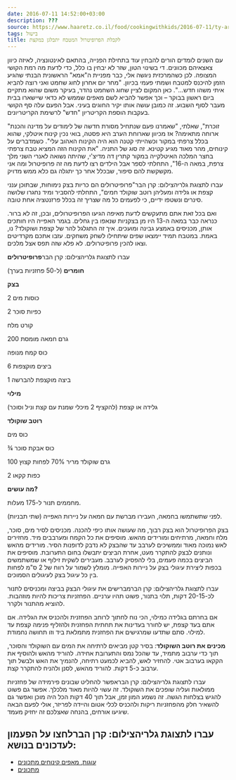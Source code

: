```yaml
---
date: 2016-07-11 14:52:00+03:00
description: ???
source: https://www.haaretz.co.il/food/cookingwithkids/2016-07-11/ty-article/0000017f-f8e5-ddde-abff-fce5e5db0000
tags: בישול
title: לקבלת הפרופיטרול המטבח יתבלגן במקצת
---
```


עם השנים לומדים הורים להבחין עוד בתחילת הפנייה, בהתאם לאינטונציה, לאיזה כיוון צאצאיהם מכוונים. די בשינוי הטון, שזר לא יבחין בו כלל, כדי לדעת מה רמת הקושי המצופה. לכן כשהמרכזית ניגשה אלי, כבר מפניית ה"אמא" הראשונית הבנתי שהגיע הזמן להיכנס למטבח ושמתי פעמי בכיוון. "מחר יום אחרון לחוג שחמט ואני רוצה להביא איתי משהו חדש...". כאן המקום לציין שחוג השחמט נהדר, בעיקר משום שהוא מתקיים ביום ראשון בבוקר – וכך אפשר להביא לשם מאפים שממש לא כדאי שיישארו בבית מעבר לסוף השבוע. זה כמובן עושה אותו יקיר החוגים בעיני. אבל הפעם עלה סף הקושי בעקבות הוספת הקריטריון "חדש" לרשימת הקריטריונים.

"זוכרת", שאלתי, "שאמרנו פעם שנתחיל מסורת חדשה של לימודים על מדינה והכנת ארוחה מתאימה? אז מכיוון שארוחת הערב היא פסטה, בואי נכין קינוח איטלקי, שהוא בכלל צרפתי במקור וכשהייתי קטנה הוא היה הקינוח האהוב עלי". כשמדברים על קינוחים, מהר מאוד מגיע קטינא. זה סוג של התניה. "את הקינוח הזה המציא טבח צרפתי בחצר המלכה האיטלקייה במקור קתרין דה מדיצ'י, שהיתה נשואה לאנרי השני מלך צרפת, במאה ה-16", התחלתי לספר אבל הילדים רצו לדעת מה זה פרופיטרול ומה אני מקשקשת להם סיפור, שבכלל אחר כך יתגלה גם כלא ממש מדויק.

 עברו לתצוגת גלריהצילום: קרן הבר"פרופיטרולים הם כריות בצק נימוחות, שבתוכן ענני קצפת או גלידה ומעליהן רוטב שוקולד חמים", התחלתי להסביר ומיד נחגרו שלושה סינרים ונשטפו ידיים, כי לפעמים כל מה שצריך זה בכלל פרזנטציה אחת טובה.

ואם בכל זאת אתם מתעקשים לדעת מאיפה הגיעו הפרופיטרולים, ובכן, זה לא ברור. כנראה כבר במאה ה-13 היו מן בצקניות שנאפו בין גחלים. בגמר האפייה היו חותכים אותן, מכניסים באמצע גבינה ומועכים. איך זה התגלגל להר של קצפת ושוקולד? נו, באמת. במטבח תמיד יימצאו שפים שיתחילו לשחק משחקים. עזבו אתכם מקרדיטים וצאו להכין פרופיטרולים. לא פלא שזה תפס אצל מלכים.

 עברו לתצוגת גלריהצילום: קרן הבר**פרופיטרולים**

**חומרים** (ל-50 פחזניות בערך)

**בצק**

2 כוסות מים

2 כפיות סוכר

קורט מלח

200 גרם חמאה מומסת

כוס קמח מנופה

6 ביצים מוקצפות

1 ביצה מוקצפת להברשה

**מילוי**

גלידה או קצפת (להקציף 2 מיכלי שמנת עם קצת וניל וסוכר)

**רוטב שוקולד**

כוס מים

¾ כוס אבקת סוכר

100 גרם שוקולד מריר 70% לפחות קצוץ

2 כפות קקאו

**מה עושים?**

מחממים תנור ל-175 מעלות.

לפני שתשתמשו בחמאה, העבירו מברשת עם חמאה על ניירות האפייה (שתי תבניות).

בצק הפרופיטרול הוא בצק רבוך, מה שעושה אותו כיפי להכנה. מכניסים לסיר מים, סוכר, מלח וחמאה, מרתיחים ומורידים מהאש. מוסיפים את כל הקמח ומערבבים מיד. מחזירים לאש נמוכה מאוד וממשיכים לערבב עד שהבצק לא נדבק לדופנות הסיר. מורידים מהאש ונותנים לבצק להתקרר מעט, אחרת הביצים יתבשלו בחום התערובת. מוסיפים את הביצים בכמה פעמים, בלי להפסיק לערבב. מעבירים לשקית זילוף או שמשתמשים בכפות ליצירת עיגולי בצק על ניירות האפייה. מומלץ לשמור על רווח של 2 ס"מ לפחות בין כל עיגול בצק לעיגולים הסמוכים.

 עברו לתצוגת גלריהצילום: קרן הברמברישים את עיגולי הבצק בביצה ומכניסים לתנור לכ-20-15 דקות, תלוי בתנור, פשוט תהיו ערניים. הפחזניות צריכות להיות מוזהבות. להוציא מהתנור ולקרר.

אם בחרתם בגלידה כמילוי, הכי נוח לחתוך לרוחב הפחזנית ולהכניס את הגלידה. אם אתם בעד קצפת, יש לחורר בעדינות את תחתית הפחזנית ולהזליף פנימה קצפת עד למילוי. סתם שתדעו שמרגישים את הפחזנית מתמלאת ביד וזו תחושה נחמודת.

**מכינים את רוטב השוקולד**: בסיר קטן מביאים לרתיחה את המים עם השוקולד והסוכר, תוך כדי ערבוב מתמיד, עד שהכל נמס והתערובת אחידה. להוריד מהאש ולהוסיף את הקקאו בערבוב אטי. להחזיר לאש, להביא לכמעט רתיחה, להנמיך את האש ולבשל תוך ערבוב כ-5 דקות. להוריד מהאש, לסנן ולהניח להתקרר קצת.

 עברו לתצוגת גלריהצילום: קרן הבראפשר להחליט שבונים פירמידה של פחזניות ממולאות ועליה שופכים את השוקולד. זה עשוי להיות מאוד מלכלך. אפשר גם פשוט להגיש בצלחות הגשה. זה נשמע המון זמן, אבל תוך 40 דקות הכל היה מוכן ואפשר גם להשאיר חלק מהפחזניות ריקות ולהכניס לכלי אטום והיידה לפריזר, אולי לפעם הבאה שיגיעו אורחים, בהנחה שאצלכם זה יחזיק מעמד.

 עברו לתצוגת גלריהצילום: קרן הברלחצו על הפעמון לעדכונים בנושא:
------------------------------

* [עוגות, מאפים קינוחים מתכונים](/ty-tag/cakes-0000017f-da2a-d938-a17f-fe2a21fc0000)
* [מתכונים](/ty-tag/recipes-0000017f-da28-dea8-a77f-de6a4ba50000)